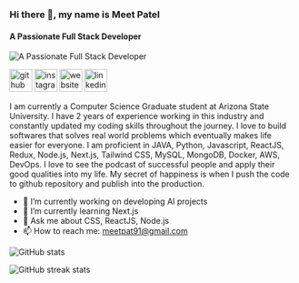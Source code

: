 ### Hi there 👋, my name is Meet Patel 
#### A Passionate Full Stack Developer
![A Passionate Full Stack Developer](https://media.licdn.com/dms/image/D4D16AQHjktvR8H_8Qw/profile-displaybackgroundimage-shrink_350_1400/0/1722217951553?e=1727913600&v=beta&t=sJVzDSQT5e6wDfPDVXbSSwY1bvD6JykSjDj7ka258n4)

[<img src='https://cdn.jsdelivr.net/npm/simple-icons@3.0.1/icons/github.svg' alt='github' height='40'>](https://github.com/meetpat2011)  [<img src='https://cdn.jsdelivr.net/npm/simple-icons@3.0.1/icons/instagram.svg' alt='instagram' height='40'>](https://www.instagram.com/meet.swagger/)  [<img src='https://cdn.jsdelivr.net/npm/simple-icons@3.0.1/icons/icloud.svg' alt='website' height='40'>](https://meet20patel.netlify.app/)  [<img src='https://cdn.jsdelivr.net/npm/simple-icons@3.0.1/icons/linkedin.svg' alt='linkedin' height='40'>](https://www.linkedin.com/in/csmeetpatel/)  

I am currently a Computer Science Graduate student at Arizona State University. I have 2 years of experience working in this industry and constantly updated my coding skills throughout the journey. I love to build softwares that solves real world problems which eventually makes life easier for everyone. I am proficient in JAVA, Python, Javascript, ReactJS, Redux, Node.js, Next.js, Tailwind CSS, MySQL, MongoDB, Docker, AWS, DevOps. I love to see the podcast of successful people and apply their good qualities into my life. My secret of happiness is when I push the code to github repository and publish into the production.

- 🔭 I’m currently working on developing AI projects 
- 🌱 I’m currently learning Next.js 
- 💬 Ask me about  CSS, ReactJS, Node.js  
- 📫 How to reach me: meetpat91@gmail.com 


![GitHub stats](https://github-readme-stats.vercel.app/api?username=meetpat2011&show_icons=true&count_private=true)  

![GitHub streak stats](https://streak-stats.demolab.com/?user=meetpat2011)  

